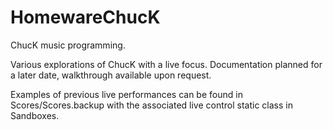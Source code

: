 # HomewareChucK
 ChucK music programming.

Various explorations of ChucK with a live focus. Documentation planned for a later date, walkthrough available upon request.

Examples of previous live performances can be found in Scores/Scores.backup with the associated live control static class in Sandboxes.
